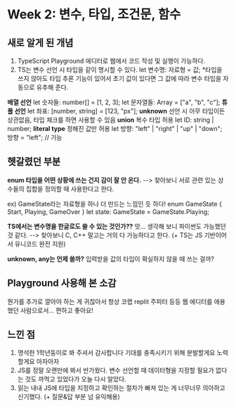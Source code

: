 # Week 2: 변수, 타입, 조건문, 함수

## 새로 알게 된 개념
1. TypeScript Playground 에디터로 웹에서 코드 작성 및 실행이 가능하다.
2. TS는 변수 선언 시 타입을 같이 명시할 수 있다.
   let 변수명: 자료형 = 값;
   *타입을 쓰지 않아도 타입 추론 기능이 있어서 초기 값이 있다면 그 값에 따라 변수 타입을 자동으로 유추해 준다.

**배열 선언**
   let 숫자들: number[] = [1, 2, 3];
   let 문자열들: Array<string> = ["a", "b", "c"];
**튜플 선언**
   let 좌표: [number, string] = [123, "px"];
**unknown**
   선언 시 아무 타입이든 상관없음, 타입 체크를 하면 사용할 수 있음
**union**
   복수 타입 허용
   let ID: string | number;
**literal type**
   정해진 값만 허용
   let 방향: "left" | "right" | "up" | "down";
   방향 = "left";   // 가능


## 헷갈렸던 부분
**enum 타입을 어떤 상황에 쓰는 건지 감이 잘 안 온다.**
--> 찾아보니 서로 관련 있는 상수들의 집합을 정의할 때 사용한다고 한다.

ex) GameState라는 자료형을 하나 더 만드는 느낌인 듯 하다!
    enum GameState {
    Start,
    Playing,
    GameOver
    }
    let state: GameState = GameState.Playing;

**TS에서는 변수명을 한글로도 쓸 수 있는 것인가??**
앗... 생각해 보니 파이썬도 가능했던 것 같다.
--> 찾아보니 C, C++ 말고는 거의 다 가능하다고 한다. (+ TS는 JS 기반이어서 유니코드 완전 지원)

**unknown, any는 언제 쓸까?**
입력받을 값의 타입이 확실하지 않을 때 쓰는 걸까?



## Playground 사용해 본 소감
뭔가를 추가로 깔아야 하는 게 귀찮아서 항상 코랩 replit 주피터 등등 웹 에디터를 애용했던 사람으로서... 편하고 좋아요! 


## 느낀 점
1. 명석한 1학년둥이로 봐 주셔서 감사합니다 기대를 충족시키기 위해 분발할게요 노력할게요 아자아자
2. JS를 정말 오랜만에 봐서 반가웠다. 변수 선언할 때 데이터형을 지정할 필요가 없다는 것도 까먹고 있었다가 오늘 다시 알았다.
3. 읽는 내내 JS에 타입을 지정하고 확인하는 절차가 빠져 있는 게 너무너무 의아하고 신기했다.
(+ 질문&답 부분 넘 유익해용) 